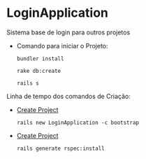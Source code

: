 # LoginApplication
Sistema base de login para outros projetos

- Comando para iniciar o Projeto:
    ```
    bundler install

    rake db:create

    rails s
    ```

Linha de tempo dos comandos de Criação:

- [Create Project](https://github.com/MarcoAntonioMartins/LoginApplication/commit/9b3239949c398abcb93df4edb30be64d23f16e1d)
    ```
    rails new LoginApplication -c bootstrap
    ```
    
- [Create Project](https://github.com/MarcoAntonioMartins/LoginApplication/pull/3d)
    ```
    rails generate rspec:install
    ```

